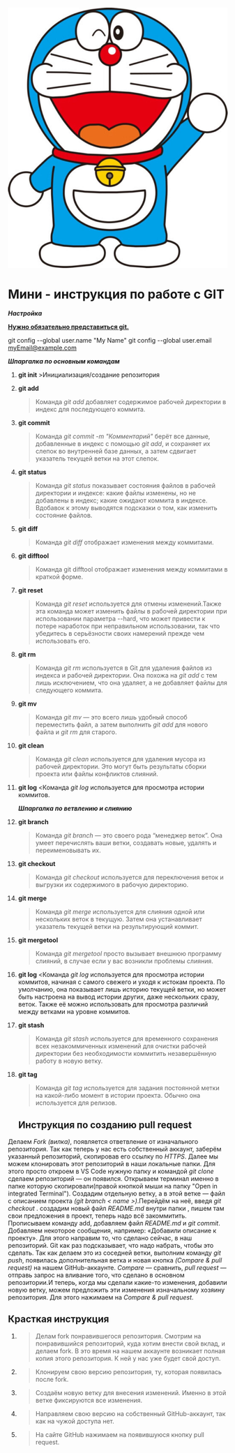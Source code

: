 ![git](cat.jpg)

# Мини - инструкция по работе с GIT #

***Настройка***

**<u>Нужно обязательно представиться git.</u>**

git config --global user.name "My Name"
git config --global user.email myEmail@example.com

***Шпаргалка по основным командам***

1. **git init** >Инициализация/создание репозитория

2. **git add**

    >Команда *git add* добавляет содержимое рабочей директории в индекс для последующего коммита.

3. **git commit**
    >Команда *git commit -m "Комментарий"* берёт все данные, добавленные в индекс с помощью *git add*, и сохраняет их слепок во внутренней базе данных, а затем сдвигает указатель текущей ветки на этот слепок.

4. **git status**

    >Команда *git status* показывает состояния файлов в рабочей директории и индексе: какие файлы изменены, но не добавлены в индекс; какие ожидают коммита в индексе. Вдобавок к этому выводятся подсказки о том, как изменить состояние файлов.

5. **git diff**
    >Команда *git diff* отображает изменения между коммитами.

6. **git difftool**
    >Команда git difftool отображает изменения между коммитами в краткой форме.

7. **git reset**
    >Команда *git reset* используется для отмены изменений.Также эта команда может изменить файлы в рабочей директории при использовании параметра --hard, что может привести к потере наработок при неправильном использовании, так что убедитесь в серьёзности своих намерений прежде чем использовать его.

8. **git rm**
    >Команда *git rm* используется в Git для удаления файлов из индекса и рабочей директории. Она похожа на *git add* с тем лишь исключением, что она удаляет, а не добавляет файлы для следующего коммита.

9. **git mv**
    >Команда *git mv* — это всего лишь удобный способ переместить файл, а затем выполнить *git add* для нового файла и *git rm* для старого.

10. **git clean**
     >Команда *git clean* используется для удаления мусора из рабочей директории. Это могут быть результаты сборки проекта или файлы конфликтов слияний.

11. **git log**
    <Команда *git log* используется для просмотра истории коммитов.

    ***Шпаргалка по ветвлению и слиянию***

1. **git branch** 
    >Команда *git branch* — это своего рода “менеджер веток”. Она умеет перечислять ваши ветки, создавать новые, удалять и переименовывать их.

2. **git checkout**
    >Команда *git checkout* используется для переключения веток и выгрузки их содержимого в рабочую директорию.

3. **git merge**
    >Команда *git merge* используется для слияния одной или нескольких веток в текущую. Затем она устанавливает указатель текущей ветки на результирующий коммит.

4. **git mergetool**
    >Команда *git mergetool* просто вызывает внешнюю программу слияний, в случае если у вас возникли проблемы слияния.

5. **git log**
    <Команда *git log* используется для просмотра истории коммитов, начиная с самого свежего и уходя к истокам проекта. По умолчанию, она показывает лишь историю текущей ветки, но может быть настроена на вывод истории других, даже нескольких сразу, веток. Также её можно использовать для просмотра различий между ветками на уровне коммитов.

6. **git stash**
    >Команда *git stash* используется для временного сохранения всех незакоммиченных изменений для очистки рабочей директории без необходимости коммитить незавершённую работу в новую ветку.

7. **git tag**
    >Команда *git tag* используется для задания постоянной метки на какой-либо момент в истории проекта. Обычно она используется для релизов.

    ## Инструкция по созданию pull request 
Делаем *Fork (вилка)*, появляется ответвление от изначального репозитория. Так как теперь у нас есть собственный аккаунт, заберём указанный репозиторий, скопировав его ссылку по  *HTTPS*. Далее мы можем клонировать этот репозиторий в наши локальные папки. Для этого просто откроем в VS Code нужную папку и командой *git clone* сделаем репозиторий — он появился. Открываем терминал именно в папке которую скопировали(правой кнопкой мыши на папку "Open in integrated Terminal").
Создадим отдельную ветку, а в этой ветке — файл с описанием проекта *(git branch < name >)*.Перейдём на неё, введя *git checkout <name>*. создадим новый файл *README.md* внутри папки , пишем там свои предложения в проект, теперь надо всё закоммитить. Прописываем команду add, добавляем файл *README.md* и *git commit*. Добавляем некоторое сообщения, например:
«Добавили описание к проекту».
Для этого направим то, что сделано сейчас, в наш репозиторий. Git как раз подсказывает, что надо набрать, чтобы это сделать. Так как делаем это из соседней ветки, выполним команду *git push*, появилась дополнительная ветка и новая кнопка *(Compare & pull request)* на нашем GitHub-аккаунте. *Compare* — сравнить, *pull request* — отправь запрос на вливание того, что сделано в основном репозитории.И теперь, когда мы сделали какие-то изменения, добавили новую ветку, можем предложить эти изменения изначальному хозяину репозитория. Для этого нажимаем на *Compare & pull request*.

## Красткая инструкция

1. >Делам fork понравившегося репозитория.
Смотрим на понравившийся репозиторий, куда хотим внести свой вклад, и делаем fork.
В это время на нашем аккаунте возникает полная копия этого репозитория. К ней у нас
уже будет свой доступ.
2. >Клонируем свою версию репозитория, ту, которая появилась после fork.
3. >Создаём новую ветку для внесения изменений. Именно в этой ветке фиксируются все
изменения.
4. >Направляем свою версию на собственный GitHub-аккаунт, так как на чужой доступа
нет.
5. >На сайте GitHub нажимаем на появившуюся кнопку pull request.

